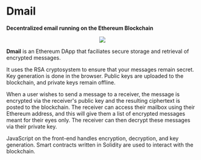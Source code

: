 # Dmail

__Decentralized email running on the Ethereum Blockchain__

<p align="center">
  <img src="https://raw.githubusercontent.com/UCSDTCT/Dmail/master/diagram.png"/>
</p>

__Dmail__ is an Ethereum DApp that faciliates secure storage and retrieval of encrypted messages.

It uses the RSA cryptosystem to ensure that your messages remain secret. Key generation is done in the browser. Public keys are uploaded to the blockchain, and private keys remain offline.

When a user wishes to send a message to a receiver, the message is encrypted via the receiver's public key and the resulting ciphertext is posted to the blockchain. The receiver can access their mailbox using their Ethereum address, and this will give them a list of encrypted messages meant for their eyes only. The receiver can then decrypt these messages via their private key.

 JavaScript on the front-end handles encryption, decryption, and key generation. Smart contracts written in Solidity are used to interact with the blockchain.
